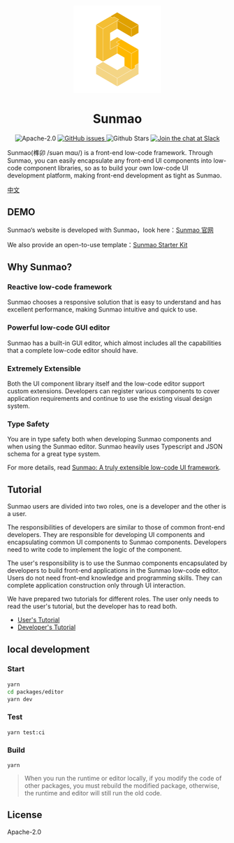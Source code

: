 <div align="center">
  <a href='https://sunmao-ui.com' target='_blank'>
    <img src="./docs/images/logo.png" alt="logo" width="200"  />
  </a>
</div>
<div align="center">
  <h1>Sunmao</h1>
</div>

<p align="center">
  <img alt="Apache-2.0" src="https://img.shields.io/github/license/smartxworks/sunmao-ui"/>
  <a href="https://github.com/smartxworks/sunmao-ui/issues">
    <img src="https://img.shields.io/github/issues/smartxworks/sunmao-ui" alt="GitHub issues">
  </a>
  <img alt="Github Stars" src="https://badgen.net/github/stars/smartxworks/sunmao-ui" />
  <a href="https://join.slack.com/t/sunmao/shared_invite/zt-1cgk81ebm-DyG9p2D5GNFS6vtbQwWj7A">
    <img src="https://img.shields.io/badge/slack-@sunmao-purple.svg?logo=slack" alt="Join the chat at Slack">
  </a>
</p>

Sunmao(榫卯 /suən mɑʊ/) is a front-end low-code framework. Through Sunmao, you can easily encapsulate any front-end UI components into low-code component libraries, so as to build your own low-code UI development platform, making front-end development as tight as Sunmao.

[中文](./docs/zh/README.md)

## DEMO

Sunmao‘s website is developed with Sunmao，look here：[Sunmao 官网](https://sunmao-ui.com/dev.html)

We also provide an open-to-use template：[Sunmao Starter Kit](https://github.com/webzard-io/sunmao-start)

## Why Sunmao?

### Reactive low-code framework

Sunmao chooses a responsive solution that is easy to understand and has excellent performance, making Sunmao intuitive and quick to use.

### Powerful low-code GUI editor

Sunmao has a built-in GUI editor, which almost includes all the capabilities that a complete low-code editor should have.

### Extremely Extensible

Both the UI component library itself and the low-code editor support custom extensions. Developers can register various components to cover application requirements and continue to use the existing visual design system.

### Type Safety

You are in type safety both when developing Sunmao components and when using the Sunmao editor. Sunmao heavily uses Typescript and JSON schema for a great type system.

For more details, read [Sunmao: A truly extensible low-code UI framework](./docs/en/what-is-sunmao.md).

## Tutorial

Sunmao users are divided into two roles, one is a developer and the other is a user.

The responsibilities of developers are similar to those of common front-end developers. They are responsible for developing UI components and encapsulating common UI components to Sunmao components. Developers need to write code to implement the logic of the component.

The user's responsibility is to use the Sunmao components encapsulated by developers to build front-end applications in the Sunmao low-code editor. Users do not need front-end knowledge and programming skills. They can complete application construction only through UI interaction.

We have prepared two tutorials for different roles. The user only needs to read the user's tutorial, but the developer has to read both.

- [User's Tutorial](./docs/en/user.md)
- [Developer's Tutorial](./docs/en/developer.md)

## local development

### Start

```sh
yarn
cd packages/editor
yarn dev
```

### Test

```shell
yarn test:ci
```

### Build

```shell
yarn
```

> When you run the runtime or editor locally, if you modify the code of other packages, you must rebuild the modified package, otherwise, the runtime and editor will still run the old code.

## License

Apache-2.0
